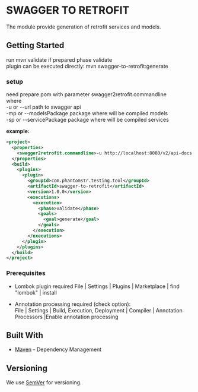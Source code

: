 # SWAGGER TO RETROFIT

The module provide generation of retrofit services and models.

## Getting Started 
run mvn validate if prepared phase validate<br>
plugin can be executed directly: mvn swagger-to-retrofit:generate <br>

### setup 
need prepare pom with parameter swagger2retrofit.commandline<br>
where <br>
-u or --url path to swagger api<br>
-mp or --modelsPackage package where will be compiled models<br>
-sp or --servicePackage package where will be compiled services<br>

**example:**
```xml
<project>
  <properties>
  	<swagger2retrofit.commandline>-u http://localhost:8080/v2/api-docs -mp com.phantomstr.testing.tool.rest.model -sp com.phantomstr.testing.tool.rest.service</swagger2retrofit.commandline>
  </properties>
  <build>
  	<plugins>
  	  <plugin>
  	  	<groupId>com.phantomstr.testing.tool</groupId>
  	  	<artifactId>swagger-to-retrofit</artifactId>
  	  	<version>1.0.0</version>
  	  	<executions>
  	  	  <execution>
  	  	  	<phase>validate</phase>
  	  	  	<goals>
  	  	  	  <goal>generate</goal>
  	  	  	</goals>
  	  	  </execution>
  	  	</executions>
  	  </plugin>
  	</plugins>
  </build>
</project>
```
        
### Prerequisites
- Lombok plugin required
File | Settings | Plugins | Marketplace | find "lombok" | install

- Annotation processing required (check option): <br>
File | Settings | Build, Execution, Deployment | Compiler | Annotation Processors |Enable annotation processing

## Built With
* [Maven](https://maven.apache.org/) - Dependency Management

## Versioning

We use [SemVer](http://semver.org/) for versioning.